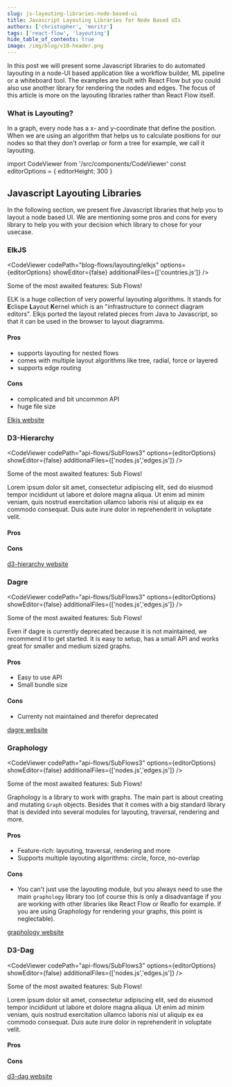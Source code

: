 ```yaml
---
slug: js-layouting-libraries-node-based-ui
title: Javascript Layouting Libraries for Node Based UIs
authors: ['christopher', 'moritz']
tags: ['react-flow', 'layouting']
hide_table_of_contents: true
image: /img/blog/v10-header.png
---
```


In this post we will present some Javascript libraries to do automated layouting in a node-UI based application like a workflow builder, ML pipeline or a whiteboard tool. The examples are built with React Flow but you could also use another library for rendering the nodes and edges. The focus of this article is more on the layouting libraries rather than React Flow itself.

### What is Layouting?

In a graph, every node has a x- and y-coordinate that define the position. When we are using an algorithm that helps us to calculate positions for our nodes so that they don't overlap or form a tree for example, we call it layouting.

import CodeViewer from '/src/components/CodeViewer'
const editorOptions = { editorHeight: 300 }

## Javascript Layouting Libraries

In the following section, we present five Javascript libraries that help you to layout a node based UI. We are mentioning some pros and cons for every library to help you with your decision which library to chose for your usecase.

### ElkJS

<CodeViewer codePath="blog-flows/layouting/elkjs" options={editorOptions} showEditor={false} additionalFiles={['countries.js']} />

<div style={{ fontSize: 12, marginTop: -20, marginBottom: 10, textAlign: 'center', color: '#777' }}>Some of the most awaited features: Sub Flows!</div>

ELK is a huge collection of very powerful layouting algorithms. It stands for **E**clispe **L**ayout **K**ernel which is an "infrastructure to connect diagram editors". Elkjs ported the layout related pieces from Java to Javascript, so that it can be used in the browser to layout diagramms.

#### Pros

- supports layouting for nested flows
- comes with multiple layout algorithms like tree, radial, force or layered
- supports edge routing

#### Cons

- complicated and bit uncommon API
- huge file size

[Elkjs website](https://github.com/kieler/elkjs)

### D3-Hierarchy

<CodeViewer codePath="api-flows/SubFlows3" options={editorOptions} showEditor={false} additionalFiles={['nodes.js','edges.js']} />

<div style={{ fontSize: 12, marginTop: -20, marginBottom: 10, textAlign: 'center', color: '#777' }}>Some of the most awaited features: Sub Flows!</div>

Lorem ipsum dolor sit amet, consectetur adipiscing elit, sed do eiusmod tempor incididunt ut labore et dolore magna aliqua. Ut enim ad minim veniam, quis nostrud exercitation ullamco laboris nisi ut aliquip ex ea commodo consequat. Duis aute irure dolor in reprehenderit in voluptate velit.

#### Pros

#### Cons

[d3-hierarchy website](https://github.com/d3/d3-hierarchy)

### Dagre

<CodeViewer codePath="api-flows/SubFlows3" options={editorOptions} showEditor={false} additionalFiles={['nodes.js','edges.js']} />

<div style={{ fontSize: 12, marginTop: -20, marginBottom: 10, textAlign: 'center', color: '#777' }}>Some of the most awaited features: Sub Flows!</div>

Even if dagre is currently deprecated because it is not maintained, we recommend it to get started. It is easy to setup, has a small API and works great for smaller and medium sized graphs.

#### Pros

- Easy to use API
- Small bundle size

#### Cons

- Currenty not maintained and therefor deprecated

[dagre website](https://github.com/dagrejs/dagre)

### Graphology

<CodeViewer codePath="api-flows/SubFlows3" options={editorOptions} showEditor={false} additionalFiles={['nodes.js','edges.js']} />

<div style={{ fontSize: 12, marginTop: -20, marginBottom: 10, textAlign: 'center', color: '#777' }}>Some of the most awaited features: Sub Flows!</div>

Graphology is a library to work with graphs. The main part is about creating and mutating `Graph` objects. Besides that it comes with a big standard library that is devided into several modules for layouting, traversal, rendering and more.

#### Pros

- Feature-rich: layouting, traversal, rendering and more
- Supports multiple layouting algorithms: circle, force, no-overlap

#### Cons

- You can't just use the layouting module, but you always need to use the main `graphology` library too (of course this is only a disadvantage if you are working with other libraries like React Flow or Reaflo for example. If you are using Graphology for rendering your graphs, this point is neglectable).

[graphology website](https://github.com/graphology/graphology)

### D3-Dag

<CodeViewer codePath="api-flows/SubFlows3" options={editorOptions} showEditor={false} additionalFiles={['nodes.js','edges.js']} />

<div style={{ fontSize: 12, marginTop: -20, marginBottom: 10, textAlign: 'center', color: '#777' }}>Some of the most awaited features: Sub Flows!</div>

Lorem ipsum dolor sit amet, consectetur adipiscing elit, sed do eiusmod tempor incididunt ut labore et dolore magna aliqua. Ut enim ad minim veniam, quis nostrud exercitation ullamco laboris nisi ut aliquip ex ea commodo consequat. Duis aute irure dolor in reprehenderit in voluptate velit.

#### Pros

#### Cons

[d3-dag website](https://github.com/erikbrinkman/d3-dag)
